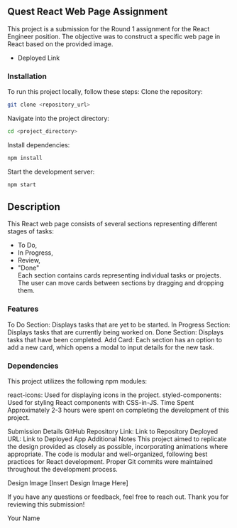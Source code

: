 ## Quest React Web Page Assignment
This project is a submission for the Round 1 assignment for the React Engineer position. The objective was to construct a specific web page in React based on the provided image.
- Deployed Link
### Installation
To run this project locally, follow these steps:
Clone the repository:
```bash
git clone <repository_url>
```
Navigate into the project directory:

```bash
cd <project_directory>
```
Install dependencies:
```bash
npm install
```
Start the development server:
```bash
npm start
```

## Description
This React web page consists of several sections representing different stages of tasks: 
- To Do,
- In Progress,
-  Review,
-  "Done"     
Each section contains cards representing individual tasks or projects. The user can move cards between sections by dragging and dropping them.

### Features
To Do Section: Displays tasks that are yet to be started.
In Progress Section: Displays tasks that are currently being worked on.
Done Section: Displays tasks that have been completed.
Add Card: Each section has an option to add a new card, which opens a modal to input details for the new task.

### Dependencies
This project utilizes the following npm modules:

react-icons: Used for displaying icons in the project.
styled-components: Used for styling React components with CSS-in-JS.
Time Spent
Approximately 2-3 hours were spent on completing the development of this project.

Submission Details
GitHub Repository Link: Link to Repository
Deployed URL: Link to Deployed App
Additional Notes
This project aimed to replicate the design provided as closely as possible, incorporating animations where appropriate. The code is modular and well-organized, following best practices for React development. Proper Git commits were maintained throughout the development process.

Design Image
[Insert Design Image Here]

If you have any questions or feedback, feel free to reach out. Thank you for reviewing this submission!

Your Name




